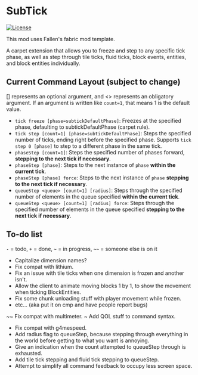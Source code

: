 # SubTick

[![License](https://img.shields.io/github/license/Fallen-Breath/fabric-mod-template.svg)](http://www.gnu.org/licenses/lgpl-3.0.html)

This mod uses Fallen's fabric mod template.

A carpet extension that allows you to freeze and step to any specific tick phase, as well as step through tile ticks, fluid ticks, block events, entities, and block entities individually.

## Current Command Layout (subject to change)

[] represents an optional argument, and <> represents an obligatory argument. If an argument is written like `count=1`, that means 1 is the default value.

- `tick freeze [phase=subtickDefaultPhase]`: Freezes at the specified phase, defaulting to subtickDefaultPhase (carpet rule).
- `tick step [count=1] [phase=subtickDefaultPhase]`: Steps the specified number of ticks, ending right before the specified phase. Supports `tick step 0 [phase]` to step to a different phase in the same tick.
- `phaseStep [count=1]`: Steps the specified number of phases forward, **stepping to the next tick if necessary**.
- `phaseStep [phase]`: Steps to the next instance of `phase` **within the current tick**.
- `phaseStep [phase] force`: Steps to the next instance of `phase` **stepping to the next tick if necessary**.
- `queueStep <queue> [count=1] [radius]`: Steps through the specified number of elements in the queue specified **within the current tick**.
- `queueStep <queue> [count=1] [radius] force`: Steps through the specified number of elements in the queue specified **stepping to the next tick if necessary**.

## To-do list

`-` = todo, `+` = done, `~` = in progress, `~~` = someone else is on it

- Capitalize dimension names?
- Fix compat with lithium.
- Fix an issue with tile ticks when one dimension is frozen and another isn't.
- Allow the client to animate moving blocks 1 by 1, to show the movement when ticking BlockEntities.
- Fix some chunk unloading stuff with player movement while frozen.
- etc... (aka put it on cmp and have people report bugs)

~~ Fix compat with multimeter.
~ Add QOL stuff to command syntax.
+ Fix compat with g4mespeed.
+ Add radius flag to queueStep, because stepping through everything in the world before getting to what you want is annoying.
+ Give an indication when the count attempted to queueStep through is exhausted.
+ Add tile tick stepping and fluid tick stepping to queueStep.
+ Attempt to simplify all command feedback to occupy less screen space.
